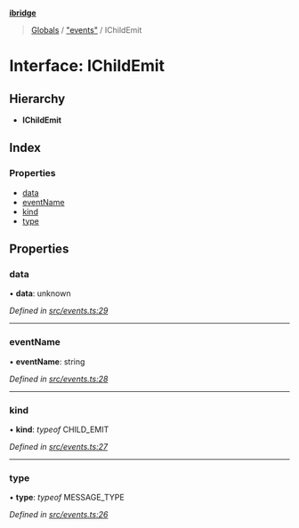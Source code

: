 **[ibridge](../README.md)**

> [Globals](../globals.md) / ["events"](../modules/_events_.md) / IChildEmit

# Interface: IChildEmit

## Hierarchy

* **IChildEmit**

## Index

### Properties

* [data](_events_.ichildemit.md#data)
* [eventName](_events_.ichildemit.md#eventname)
* [kind](_events_.ichildemit.md#kind)
* [type](_events_.ichildemit.md#type)

## Properties

### data

•  **data**: unknown

*Defined in [src/events.ts:29](https://github.com/franleplant/ibridge/blob/f2182af/src/events.ts#L29)*

___

### eventName

•  **eventName**: string

*Defined in [src/events.ts:28](https://github.com/franleplant/ibridge/blob/f2182af/src/events.ts#L28)*

___

### kind

•  **kind**: *typeof* CHILD\_EMIT

*Defined in [src/events.ts:27](https://github.com/franleplant/ibridge/blob/f2182af/src/events.ts#L27)*

___

### type

•  **type**: *typeof* MESSAGE\_TYPE

*Defined in [src/events.ts:26](https://github.com/franleplant/ibridge/blob/f2182af/src/events.ts#L26)*
